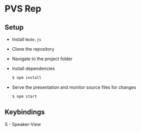 # PVS Rep

## Setup

- Install `Node.js`
- Clone the repository
- Navigate to the project folder 
- Install dependencies

    ```bash
    $ npm install
    ```
- Serve the presentation and monitor source files for changes

    ```bash
    $ npm start
    ```

## Keybindings

S - Speaker-View
